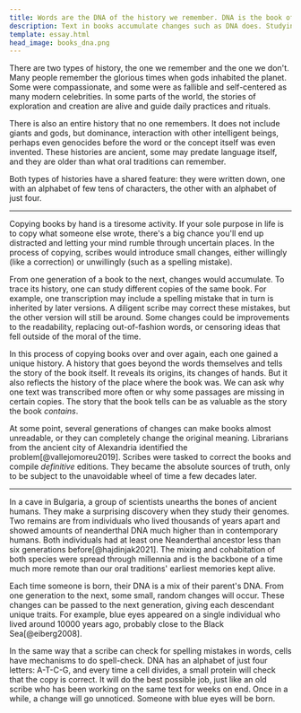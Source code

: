 ```yaml
---
title: Words are the DNA of the history we remember. DNA is the book of the histories we don't remember
description: Text in books accumulate changes such as DNA does. Studying them can tell the untold story of humanity. 
template: essay.html
head_image: books_dna.png
---
```

There are two types of history, the one we remember and the one we don't. Many people remember the glorious times when gods inhabited the planet. Some were compassionate, and some were as fallible and self-centered as many modern celebrities. In some parts of the world, the stories of exploration and creation are alive and guide daily practices and rituals. 

There is also an entire history that no one remembers. It does not include giants and gods, but dominance, interaction with other intelligent beings, perhaps even genocides before the word or the concept itself was even invented. These histories are ancient, some may predate language itself, and they are older than what oral traditions can remember. 

Both types of histories have a shared feature: they were written down, one with an alphabet of few tens of characters, the other with an alphabet of just four. 

---

Copying books by hand is a tiresome activity. If your sole purpose in life is to copy what someone else wrote, there's a big chance you'll end up distracted and letting your mind rumble through uncertain places. In the process of copying, scribes would introduce small changes, either willingly (like a correction) or unwillingly (such as a spelling mistake). 

From one generation of a book to the next, changes would accumulate. To trace its history, one can study different copies of the same book. For example, one transcription may include a spelling mistake that in turn is inherited by later versions. A diligent scribe may correct these mistakes, but the other version will still be around. Some changes could be improvements to the readability, replacing out-of-fashion words, or censoring ideas that fell outside of the moral of the time. 

In this process of copying books over and over again, each one gained a unique history. A history that goes beyond the words themselves and tells the story of the book itself. It reveals its origins, its changes of hands. But it also reflects the history of the place where the book was. We can ask why one text was transcribed more often or why some passages are missing in certain copies. The story that the book tells can be as valuable as the story the book *contains*.

At some point, several generations of changes can make books almost unreadable, or they can completely change the original meaning. Librarians from the ancient city of Alexandria identified the problem[@vallejomoreu2019]. Scribes were tasked to correct the books and compile *definitive* editions. They became the absolute sources of truth, only to be subject to the unavoidable wheel of time a few decades later. 

***

In a cave in Bulgaria, a group of scientists unearths the bones of ancient humans. They make a surprising discovery when they study their genomes. Two remains are from individuals who lived thousands of years apart and showed amounts of neanderthal DNA much higher than in contemporary humans. Both individuals had at least one Neanderthal ancestor less than six generations before[@hajdinjak2021]. The mixing and cohabitation of both species were spread through millennia and is the backbone of a time much more remote than our oral traditions' earliest memories kept alive. 

Each time someone is born, their DNA is a mix of their parent's DNA. From one generation to the next, some small, random changes will occur. These changes can be passed to the next generation, giving each descendant unique traits. For example, blue eyes appeared on a single individual who lived around 10000 years ago, probably close to the Black Sea[@eiberg2008]. 

In the same way that a scribe can check for spelling mistakes in words, cells have mechanisms to do spell-check. DNA has an alphabet of just four letters: A-T-C-G, and every time a cell divides, a small protein will check that the copy is correct. It will do the best possible job, just like an old scribe who has been working on the same text for weeks on end. Once in a while, a change will go unnoticed. Someone with blue eyes will be born. 
